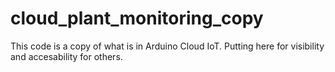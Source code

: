 # cloud_plant_monitoring_copy
This code is a copy of what is in Arduino Cloud IoT. Putting here for visibility and accesability for others.
